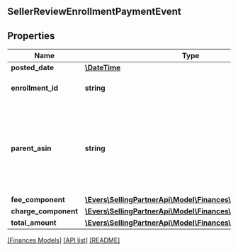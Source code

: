 ## SellerReviewEnrollmentPaymentEvent

## Properties

Name | Type | Description | Notes
------------ | ------------- | ------------- | -------------
**posted_date** | [**\DateTime**](\DateTime.md) |  | [optional]
**enrollment_id** | **string** | An enrollment identifier. | [optional]
**parent_asin** | **string** | The Amazon Standard Identification Number (ASIN) of the item that was enrolled in the Early Reviewer Program. | [optional]
**fee_component** | [**\Evers\SellingPartnerApi\Model\Finances\FeeComponent**](FeeComponent.md) |  | [optional]
**charge_component** | [**\Evers\SellingPartnerApi\Model\Finances\ChargeComponent**](ChargeComponent.md) |  | [optional]
**total_amount** | [**\Evers\SellingPartnerApi\Model\Finances\Currency**](Currency.md) |  | [optional]

[[Finances Models]](../) [[API list]](../../Api) [[README]](../../../README.md)
